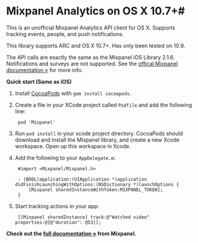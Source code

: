 # Mixpanel Analytics on OS X 10.7+#

This is an unofficial Mixpanel Analytics API client for OS X. Supports tracking events, people, and push notifications.

This library supports ARC and OS X 10.7+. Has only been tested on 10.9.

The API calls are exactly the same as the Mixpanel iOS Library 2.1.6. Notifications and surveys are not supported. See the [offical Mixpanel documentation »](https://mixpanel.com/help/reference/ios) for more info.

**Quick start (Same as iOS)**

1. Install [CocoaPods](http://cocoapods.org/) with `gem install cocoapods`.
2. Create a file in your XCode project called `Podfile` and add the following line:

        pod 'Mixpanel'

3. Run `pod install` in your xcode project directory. CocoaPods should download and
install the Mixpanel library, and create a new Xcode workspace. Open up this workspace in Xcode.
4. Add the following to your `AppDelegate.m`:

        #import <Mixpanel/Mixpanel.h>

        - (BOOL)application:(UIApplication *)application didFinishLaunchingWithOptions:(NSDictionary *)launchOptions {
            [Mixpanel sharedInstanceWithToken:MIXPANEL_TOKEN];
        }

5. Start tracking actions in your app:

        [[Mixpanel sharedInstance] track:@"Watched video" properties:@{@"duration": @53}];

**Check out the [full documentation »](https://mixpanel.com/help/reference/ios) from Mixpanel.**
